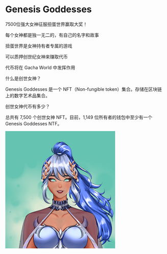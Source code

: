 # Genesis Goddesses

7500位强大女神征服扭蛋世界赢取大奖！

每个女神都是独一无二的，有自己的名字和故事

扭蛋世界是女神持有者专属的游戏

可以质押创世纪女神来赚取代币

代币将在 Gacha World 中发挥作用

什么是创世女神？

Genesis Goddesses 是一个 NFT（Non-fungible token）集合。存储在区块链上的数字艺术品集合。

创世女神代币有多少？

总共有 7,500 个创世女神 NFT。目前，1,149 位所有者的钱包中至少有一个 Genesis Goddesses NTF。

![nft](1661579134051.jpg)
